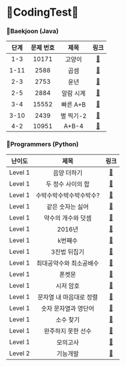 # :pushpin:CodingTest:pushpin:
   
   
### :link:**Baekjoon (Java)**
|단계|문제 번호|제목|링크|
|:---:|:---:|:---:|:---:|
|1-3|10171|고양이|[:link:](https://www.acmicpc.net/problem/10171)|
|1-11|2588|곱셈|[:link:](https://www.acmicpc.net/problem/2588)|
|2-3|2753|윤년|[:link:](https://www.acmicpc.net/problem/2753)|
|2-5|2884|알람 시계|[:link:](https://www.acmicpc.net/problem/2884)|
|3-4|15552|빠른 A+B|[:link:](https://www.acmicpc.net/problem/15552)|
|3-10|2439|별 찍기-2|[:link:](https://www.acmicpc.net/problem/2439)|
|4-2|10951|A+B-4|[:link:](https://www.acmicpc.net/problem/10951)|


   
   
### :link:**Programmers (Python)**
|난이도|제목|링크|
|:---:|:---:|:---:|
|Level 1|음양 더하기|[:link:](https://programmers.co.kr/learn/courses/30/lessons/76501)|
|Level 1|두 정수 사이의 합|[:link:](https://programmers.co.kr/learn/courses/30/lessons/12912)|
|Level 1|수박수박수박수박수박수?|[:link:](https://programmers.co.kr/learn/courses/30/lessons/12922)|
|Level 1|같은 숫자는 싫어|[:link:](https://programmers.co.kr/learn/courses/30/lessons/12906)|
|Level 1|약수의 개수와 덧셈|[:link:](https://programmers.co.kr/learn/courses/30/lessons/77884)|
|Level 1|2016년|[:link:](https://programmers.co.kr/learn/courses/30/lessons/12901)|
|Level 1|k번째수|[:link:](https://programmers.co.kr/learn/courses/30/lessons/42748)|
|Level 1|3진법 뒤집기|[:link:](https://programmers.co.kr/learn/courses/30/lessons/68935)|
|Level 1|최대공약수와 최소공배수|[:link:](https://programmers.co.kr/learn/courses/30/lessons/12940)|
|Level 1|폰켓몬|[:link:](https://programmers.co.kr/learn/courses/30/lessons/1845)|
|Level 1|시저 암호|[:link:](https://programmers.co.kr/learn/courses/30/lessons/12926)|
|Level 1|문자열 내 마음대로 정렬|[:link:](https://programmers.co.kr/learn/courses/30/lessons/12915)|
|Level 1|숫자 문자열과 영단어|[:link:](https://programmers.co.kr/learn/courses/30/lessons/81301)|
|Level 1|소수 찾기|[:link:](https://programmers.co.kr/learn/courses/30/lessons/12921)|
|Level 1|완주하지 못한 선수|[:link:](https://programmers.co.kr/learn/courses/30/lessons/42576)|
|Level 1|모의고사|[:link:](https://programmers.co.kr/learn/courses/30/lessons/42840)|
|Level 2|기능개발|[:link:](https://programmers.co.kr/learn/courses/30/lessons/42586)|
